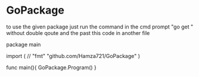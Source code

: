 # GoPackage
to use the given package just run the command in the cmd prompt "go get <the link>" without double qoute
and the past this code in another file 

package main

import (
	// "fmt"
	"github.com/Hamza721/GoPackage"
)

func main(){
	GoPackage.Program()
  }
